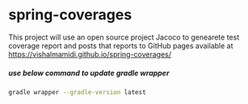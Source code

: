 # spring-coverages

This project will use an open source project Jacoco to genearete test coverage report and posts that reports to GitHub pages available at <https://vishalmamidi.github.io/spring-coverages/>


##### use below command to update gradle wrapper

```bash
gradle wrapper --gradle-version latest
```